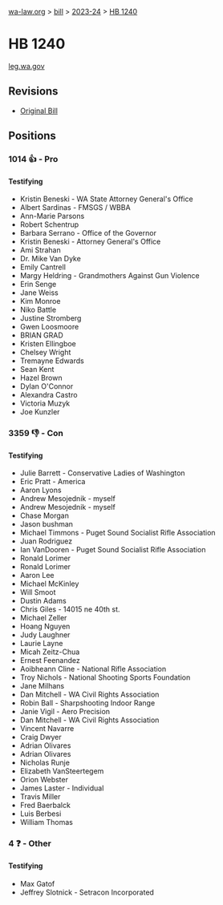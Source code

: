 [wa-law.org](/) > [bill](/bill/) > [2023-24](/bill/2023-24/) > [HB 1240](/bill/2023-24/hb/1240/)

# HB 1240
[leg.wa.gov](https://app.leg.wa.gov/billsummary?BillNumber=1240&Year=2023&Initiative=false)

## Revisions
* [Original Bill](1/)

## Positions
### 1014 👍 - Pro
#### Testifying
* Kristin Beneski - WA State Attorney General's Office
* Albert Sardinas - FMSGS / WBBA
* Ann-Marie Parsons
* Robert Schentrup
* Barbara Serrano - Office of the Governor
* Kristin Beneski - Attorney General's Office
* Ami Strahan
* Dr. Mike Van Dyke
* Emily Cantrell
* Margy Heldring - Grandmothers Against Gun Violence
* Erin Senge
* Jane Weiss
* Kim Monroe
* Niko Battle
* Justine Stromberg
* Gwen Loosmoore
* BRIAN GRAD
* Kristen Ellingboe
* Chelsey Wright
* Tremayne Edwards
* Sean Kent
* Hazel Brown
* Dylan O'Connor
* Alexandra Castro
* Victoria Muzyk
* Joe Kunzler

### 3359 👎 - Con
#### Testifying
* Julie Barrett - Conservative Ladies of Washington
* Eric Pratt - America
* Aaron Lyons
* Andrew Mesojednik - myself
* Andrew Mesojednik - myself
* Chase Morgan
* Jason bushman
* Michael Timmons - Puget Sound Socialist Rifle Association
* Juan  Rodriguez 
* Ian VanDooren - Puget Sound Socialist Rifle Association
* Ronald Lorimer
* Ronald Lorimer
* Aaron Lee
* Michael McKinley
* Will Smoot
* Dustin Adams
* Chris Giles - 14015 ne 40th st. 
* Michael Zeller
* Hoang Nguyen
* Judy Laughner
* Laurie Layne
* Micah Zeitz-Chua
* Ernest  Feenandez
* Aoibheann Cline - National Rifle Association
* Troy Nichols - National Shooting Sports Foundation
* Jane Milhans
* Dan Mitchell - WA Civil Rights Association
* Robin Ball - Sharpshooting Indoor Range
* Janie Vigil - Aero Precision
* Dan Mitchell - WA Civil Rights Association
* Vincent  Navarre
* Craig Dwyer
* Adrian Olivares
* Adrian Olivares
* Nicholas Runje
* Elizabeth VanSteertegem
* Orion Webster
* James Laster - Individual
* Travis  Miller
* Fred Baerbalck
* Luis Berbesi
* William Thomas

### 4 ❓ - Other
#### Testifying
* Max Gatof
* Jeffrey Slotnick - Setracon Incorporated
